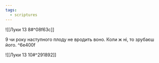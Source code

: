 ```yaml
---
tags:
  - scriptures
---
```


![[Луки 13 8#^08f63c]]

9 чи року наступного плоду не вродить воно. Коли ж ні, то зрубаєш його. ^6e400f

![[Луки 13 10#^291892]]